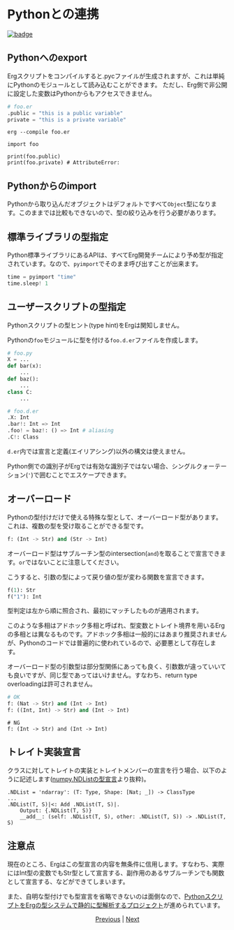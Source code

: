 # Pythonとの連携

[![badge](https://img.shields.io/endpoint.svg?url=https%3A%2F%2Fgezf7g7pd5.execute-api.ap-northeast-1.amazonaws.com%2Fdefault%2Fsource_up_to_date%3Fowner%3Derg-lang%26repos%3Derg%26ref%3Dmain%26path%3Ddoc/EN/syntax/34_integration_with_Python.md%26commit_hash%3Da2bad2c8f14b1e33c22229e687b71ce02858739a)](https://gezf7g7pd5.execute-api.ap-northeast-1.amazonaws.com/default/source_up_to_date?owner=erg-lang&repos=erg&ref=main&path=doc/EN/syntax/34_integration_with_Python.md&commit_hash=a2bad2c8f14b1e33c22229e687b71ce02858739a)

## Pythonへのexport

Ergスクリプトをコンパイルすると.pycファイルが生成されますが、これは単純にPythonのモジュールとして読み込むことができます。
ただし、Erg側で非公開に設定した変数はPythonからもアクセスできません。

```python
# foo.er
.public = "this is a public variable"
private = "this is a private variable"
```

```console
erg --compile foo.er
```

```python,checker_ignore
import foo

print(foo.public)
print(foo.private) # AttributeError:
```

## Pythonからのimport

Pythonから取り込んだオブジェクトはデフォルトですべて`Object`型になります。このままでは比較もできないので、型の絞り込みを行う必要があります。

## 標準ライブラリの型指定

Python標準ライブラリにあるAPIは、すべてErg開発チームにより予め型が指定されています。なので、`pyimport`でそのまま呼び出すことが出来ます。

```python
time = pyimport "time"
time.sleep! 1
```

## ユーザースクリプトの型指定

Pythonスクリプトの型ヒント(type hint)をErgは関知しません。

Pythonの`foo`モジュールに型を付ける`foo.d.er`ファイルを作成します。

```python
# foo.py
X = ...
def bar(x):
    ...
def baz():
    ...
class C:
    ...
```

```python
# foo.d.er
.X: Int
.bar!: Int => Int
.foo! = baz!: () => Int # aliasing
.C!: Class
```

`d.er`内では宣言と定義(エイリアシング)以外の構文は使えません。

Python側での識別子がErgでは有効な識別子ではない場合、シングルクォーテーション(`'`)で囲むことでエスケープできます。

## オーバーロード

Pythonの型付けだけで使える特殊な型として、オーバーロード型があります。これは、複数の型を受け取ることができる型です。

```python
f: (Int -> Str) and (Str -> Int)
```

オーバーロード型はサブルーチン型のintersection(`and`)を取ることで宣言できます。`or`ではないことに注意してください。

こうすると、引数の型によって戻り値の型が変わる関数を宣言できます。

```python
f(1): Str
f("1"): Int
```

型判定は左から順に照合され、最初にマッチしたものが適用されます。

このような多相はアドホック多相と呼ばれ、型変数とトレイト境界を用いるErgの多相とは異なるものです。アドホック多相は一般的にはあまり推奨されませんが、Pythonのコードでは普遍的に使われているので、必要悪として存在します。

オーバーロード型の引数型は部分型関係にあっても良く、引数数が違っていいても良いですが、同じ型であってはいけません。すなわち、return type overloadingは許可されません。

```python
# OK
f: (Nat -> Str) and (Int -> Int)
f: ((Int, Int) -> Str) and (Int -> Int)
```

```python,compile_fail
# NG
f: (Int -> Str) and (Int -> Int)
```

## トレイト実装宣言

クラスに対してトレイトの実装とトレイトメンバーの宣言を行う場合、以下のように記述します([numpy.NDListの型宣言](https://github.com/erg-lang/erg/blob/main/crates/erg_compiler/lib/external/numpy.d/__init__.d.er)より抜粋)。

```erg
.NDList = 'ndarray': (T: Type, Shape: [Nat; _]) -> ClassType
...
.NDList(T, S)|<: Add .NDList(T, S)|.
    Output: {.NDList(T, S)}
    __add__: (self: .NDList(T, S), other: .NDList(T, S)) -> .NDList(T, S)
```

## 注意点

現在のところ、Ergはこの型宣言の内容を無条件に信用します。すなわち、実際にはInt型の変数でもStr型として宣言する、副作用のあるサブルーチンでも関数として宣言する、などができてしまいます。

また、自明な型付けでも型宣言を省略できないのは面倒なので、[PythonスクリプトをErgの型システムで静的に型解析するプロジェクト](https://github.com/mtshiba/pylyzer)が進められています。

<p align='center'>
    <a href='./33_pipeline.md'>Previous</a> | <a href='./35_package_system.md'>Next</a>
</p>
